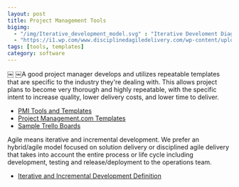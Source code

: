 ```yaml
---
layout: post
title: Project Management Tools
bigimg: 
  - "/img/Iterative_development_model.svg" : "Iterative Develoment Diagram"
  - "https://i1.wp.com/www.disciplinedagiledelivery.com/wp-content/uploads/2014/05/disciplined-agile-lifecycle-high-level-system1.jpg" : "Disciplined Agile Delivery"
tags: [tools, templates]
category: software
---
```

￼
￼A good project manager develops and utilizes repeatable templates that are specific to the industry they're dealing with. This allows project plans to become very thorough and highly repeatable, with the specific intent to increase quality, lower delivery costs, and lower time to deliver.

* [PMI Tools and Templates](https://www.pmi.org/learning/tools-templates)
* [Project Management.com Templates](https://www.projectmanagement.com/Templates/index.cfm)
* [Sample Trello Boards](https://trello.com/inspiration/project-management)

Agile means iterative and incremental development.  We prefer an hybrid/agile model focused on solution delivery or disciplined agile delivery that takes into account the entire process or life cycle including development, testing and release/deployment to the operations team.   

* [Iterative and Incremental Development Definition ](https://en.wikipedia.org/wiki/Iterative_and_incremental_development)




